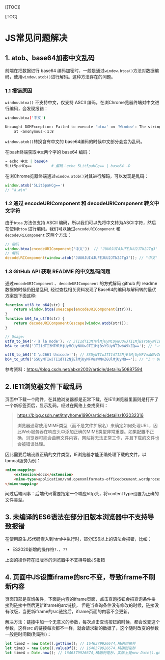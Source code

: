 [[TOC]]

[TOC]



# JS常见问题解决

## 1. atob、base64加密中文乱码

前端在把数据进行 base64 编码加密时，一般是通过`window.btoa()`方法对数据编码，使用`window.atob()`进行解码。这种方法存在的问题。

### 1.1 报错原因

`window.btoa()` 不支持中文，仅支持 ASCII 编码。在浏Chrome览器终端对中文进行编码，会发现报错：

```bash
window.btoa('中文')

Uncaught DOMException: Failed to execute 'btoa' on 'Window': The string to be encoded contains characters outside of the Latin1 range.
    at <anonymous>:1:8
```

 `window.atob()`转换含有中文的 base64编码的时候中文部分会变为乱码。

在bash终端获取`中文`两个字的  base64 编码：

```bash
~ echo 中文 | base64
5Lit5paHCg==         # 解码：echo 5Lit5paHCg== | base64 -D
```

在浏Chrome览器终端通过`window.atob()`对其进行解码，可以发现是乱码：

```js
window.atob('5Lit5paHCg==')
// "ä¸­æ\n"
```

### 1.2 通过 encodeURIComponent 和 decodeURIComponent 转义中文字符

由于`btoa` 方法仅支持 ASCII 编码，所以我们可以先将中文转为ASCII字符，然后在使用`btoa` 进行编码。我们可以通过`encodeURIComponent` 和 `decodeURIComponent` 这两个方法：

````js
// 编码 
window.btoa(encodeURIComponent('中文'))  // "JUU0JUI4JUFEJUU2JTk2JTg3"
// 解码
decodeURIComponent(window.atob('JUU0JUI4JUFEJUU2JTk2JTg3')); // "中文"
````

### 1.3 GitHub API 获取 README 的中文乱码问题

通过`encodeURIComponent` 、`decodeURIComponent` 的方式解码 github 的 readme 数据的时候仍旧是乱码, 经过查找相关资料发现了Base64的编码与解码转的最优方案是下面这种:

```js
function utf8_to_b64(str) {
    return window.btoa(unescape(encodeURIComponent(str)));
}
function b64_to_utf8(str) {
    return decodeURIComponent(escape(window.atob(str)));
}

// Usage:
utf8_to_b64('✓ à la mode'); // JTI1dTI3MTMlMjUyMCUyNUUwJTI1MjBsYSUyNTIwbW9kZQ==
b64_to_utf8('JTI1dTI3MTMlMjUyMCUyNUUwJTI1MjBsYSUyNTIwbW9kZQ=='); // "✓ à la mode"

utf8_to_b64('I \u2661 Unicode!'); // SSUyNTIwJTI1dTI2NjElMjUyMFVuaWNvZGUlMjUyMQ==
b64_to_utf8('SSUyNTIwJTI1dTI2NjElMjUyMFVuaWNvZGUlMjUyMQ=='); // "I ♡ Unicode!"
```

参考资料：https://blog.csdn.net/abxn2002/article/details/50887594

## 2. IE11浏览器文件下载乱码

页面中下载一个附件，在其他浏览器都是正常下载，在IE11浏览器里面则是打开了一个新标签页后，显示乱码，经过在网络上查找资料：

> https://blog.csdn.net/itmyhome1990/article/details/103032316
>
> 浏览器通常使用MIME类型（而不是文件扩展名）来确定如何处理URL，因此Web服务器在响应头中添加正确的MIME类型非常重要。如果配置不正确，浏览器可能会曲解文件内容，网站将无法正常工作，并且下载的文件也会被错误处理。

因此需要后端设置正确的文件类型，IE浏览器才能正确处理下载的文件，以tomcat服务为例：

```html
<mime-mapping>
	<extension>docx</extension>
	<mime-type>application/vnd.openxmlformats-officedocument.wordprocessingml.document</mime-type>
</mime-mapping>
```

问过后端同事：后端代码需要指定一个响应http头，将contentType设置为正确的文件类型。

## 3. 未编译的ES6语法在部分旧版本浏览器中不支持导致报错

在使用原生JS代码嵌入到html中执行时，部分ES6以上的语法会报错，比如：

- ES2020新增的操作符`?.`、`??`

上面的操作符在旧版本的浏览器中不支持导致JS报错

## 4. 页面中JS设置iframe的src不变，导致iframe不刷新内容

页面顶部是查询条件，下面是内嵌的iframe页面，点击查询按钮会把查询条件拼接到链接中然后更新iframe的src链接， 但是当查询条件没有修改的时候，链接没有改版，当更新iframe的src链接后，iframe页面的内容不会更新。

解决方法：链接中加一个无意义的参数，每次点击查询按钮的时候，都会改变这个参数，这样src 的链接每次都不一样，就会请求新的数据了，这个随时改变的参数一般是时间戳(到毫秒)：

```js
let time2 = new Date().getTime(); // 1646379926674,精确到毫秒
let time3 = new Date().valueOf(); // 1646379926674.精确到毫秒
let time4 = Date.now(); // 1646379926674,精确到毫秒，实际上是new Date().getTime()
```









